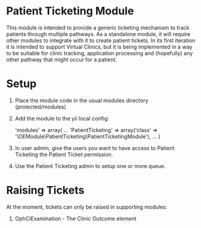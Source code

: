 Patient Ticketing Module
========================

This module is intended to provide a generic ticketing mechanism to track patients through multiple pathways. As a standalone module, it will require other modules to integrate with it to create patient tickets. In its first iteration it is intended to support Virtual Clinics, but it is being implemented in a way to be suitable for clinic tracking, application processing and (hopefully) any other pathway that might occur for a patient.

Setup
=====

1. Place the module code in the usual modules directory (protected/modules)
2. Add the module to the yii local config:

    <p>
    'modules' => array(
        ...
        'PatientTicketing' => array('class' => '\OEModule\PatientTicketing\PatientTicketingModule'),
        ...
    )
    </p>
3. In user admin, give the users you want to have access to Patient Ticketing the Patient Ticket permission.
4. Use the Patient Ticketing admin to setup one or more queue.

Raising Tickets
===============

At the moment, tickets can only be raised in supporting modules:
1. OphCiExamination - The Clinic Outcome element



